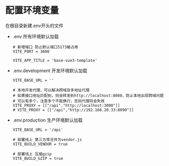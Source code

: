 # 配置环境变量

在根目录新建.env开头的文件

- .env 所有环境默认加载

  ```[.env]
  # 新增端口 防止默认端口5173被占用
  VITE_PORT = 3600
  
  VITE_APP_TITLE = 'base-vue3-template'
  ```

- .env.development 开发环境默认加载

  ```[.env.development]
  VITE_BASE_URL = ''
  
  # 本地开发代理，可以解决跨域及多地址代理
  # 如果接口地址匹配到，则会转发到http://localhost:8080，防止本地出现跨域问题
  # 可以有多个，注意多个不能换行，否则代理将会失效
  VITE_PROXY = [["/api","http://localhost:3000"]]
  # VITE_PROXY = [["/api","http://192.168.20.33:8090"]]
  ```

- .env.production 生产环境默认加载

  ```[.env.production]
  VITE_BASE_URL = '/api'
  
  # 部署线上 第三方库合并为vendor.js
  VITE_BUILD_VENDOR = true
  
  # 部署线上 压缩gzip
  VITE_BUILD_GZIP = true
  ```

  
